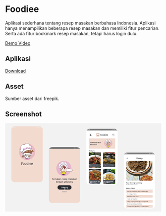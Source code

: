 # Foodiee
Aplikasi sederhana tentang resep masakan berbahasa Indonesia. Aplikasi hanya menampilikan beberapa resep masakan dan memiliki fitur pencarian. Serta ada fitur bookmark resep masakan, tetapi harus login dulu.

[Demo Video](https://drive.google.com/file/d/1DYmvc7ctB73izx3Ju8YUZWpyFJEPspHb/view?usp=sharing)

## Aplikasi
[Download](https://drive.google.com/file/d/1VTjh3f0FF6dMvHjGLt6qJUMxUj__95yp/view?usp=sharing)

## Asset
Sumber asset dari freepik.

## Screenshot
![Foodiee](foodie.png)
